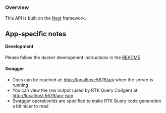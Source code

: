 ### Overview

This API is built on the [Nest](https://github.com/nestjs/nest) framework.

## App-specific notes

#### Development

Please follow the docker development instructions in the [README](../../README.md#docker).

#### Swagger

- Docs can be reached at: [http://localhost:5679/api](http://localhost:5679/api) when the server is running
- You can view the raw output (used by RTK Query Codgen) at [http://localhost:5679/api-json](http://localhost:5679/api-json)
- Swagger operationIds are specified to make RTK Query code generation a bit nicer to read
